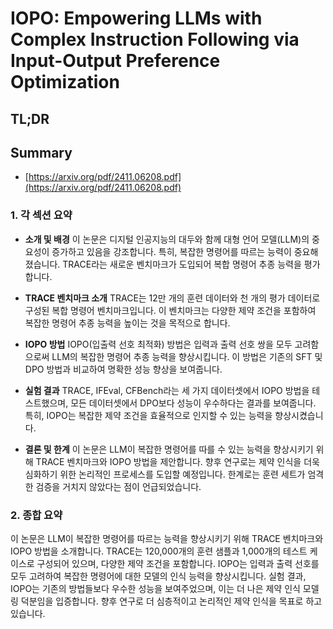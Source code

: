 # IOPO: Empowering LLMs with Complex Instruction Following via Input-Output Preference Optimization
## TL;DR
## Summary
- [https://arxiv.org/pdf/2411.06208.pdf](https://arxiv.org/pdf/2411.06208.pdf)

### 1. 각 섹션 요약

- **소개 및 배경**
  이 논문은 디지털 인공지능의 대두와 함께 대형 언어 모델(LLM)의 중요성이 증가하고 있음을 강조합니다. 특히, 복잡한 명령어를 따르는 능력이 중요해졌습니다. TRACE라는 새로운 벤치마크가 도입되어 복합 명령어 추종 능력을 평가합니다.

- **TRACE 벤치마크 소개**
  TRACE는 12만 개의 훈련 데이터와 천 개의 평가 데이터로 구성된 복합 명령어 벤치마크입니다. 이 벤치마크는 다양한 제약 조건을 포함하여 복잡한 명령어 추종 능력을 높이는 것을 목적으로 합니다.

- **IOPO 방법**
  IOPO(입출력 선호 최적화) 방법은 입력과 출력 선호 쌍을 모두 고려함으로써 LLM의 복잡한 명령어 추종 능력을 향상시킵니다. 이 방법은 기존의 SFT 및 DPO 방법과 비교하여 명확한 성능 향상을 보여줍니다.

- **실험 결과**
  TRACE, IFEval, CFBench라는 세 가지 데이터셋에서 IOPO 방법을 테스트했으며, 모든 데이터셋에서 DPO보다 성능이 우수하다는 결과를 보여줍니다. 특히, IOPO는 복잡한 제약 조건을 효율적으로 인지할 수 있는 능력을 향상시켰습니다.

- **결론 및 한계**
  이 논문은 LLM이 복잡한 명령어를 따를 수 있는 능력을 향상시키기 위해 TRACE 벤치마크와 IOPO 방법을 제안합니다. 향후 연구로는 제약 인식을 더욱 심화하기 위한 논리적인 프로세스를 도입할 예정입니다. 한계로는 훈련 세트가 엄격한 검증을 거치지 않았다는 점이 언급되었습니다.

### 2. 종합 요약

이 논문은 LLM이 복잡한 명령어를 따르는 능력을 향상시키기 위해 TRACE 벤치마크와 IOPO 방법을 소개합니다. TRACE는 120,000개의 훈련 샘플과 1,000개의 테스트 케이스로 구성되어 있으며, 다양한 제약 조건을 포함합니다. IOPO는 입력과 출력 선호를 모두 고려하여 복잡한 명령어에 대한 모델의 인식 능력을 향상시킵니다. 실험 결과, IOPO는 기존의 방법들보다 우수한 성능을 보여주었으며, 이는 더 나은 제약 인식 모델링 덕분임을 입증합니다. 향후 연구로 더 심층적이고 논리적인 제약 인식을 목표로 하고 있습니다.